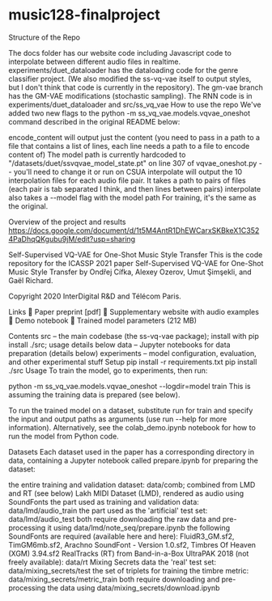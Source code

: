 # music128-finalproject

Structure of the Repo

The docs folder has our website code including Javascript code to interpolate between different audio files in realtime.
experiments/duet_dataloader has the dataloading code for the genre classifier project. (We also modified the ss-vq-vae itself to output styles, but I don't think that code is currently in the repository).
The gm-vae branch has the GM-VAE modifications (stochastic sampling).
The RNN code is in experiments/duet_dataloader and src/ss_vq_vae
How to use the repo
We've added two new flags to the python -m ss_vq_vae.models.vqvae_oneshot command described in the original README below:

encode_content will output just the content (you need to pass in a path to a file that contains a list of lines, each line needs a path to a file to encode content of)
The model path is currently hardcoded to "/datasets/duet/ssvqvae_model_state.pt" on line 307 of vqvae_oneshot.py -- you'll need to change it or run on CSUA
interpolate will output the 10 interpolation files for each audio file pair. It takes a path to pairs of files (each pair is tab separated I think, and then lines between pairs)
interpolate also takes a --model flag with the model path
For training, it's the same as the original.

Overview of the project and results
https://docs.google.com/document/d/1t5M4AntR1DhEWCarxSKBkeX1C3524PaDhqQKgubu9jM/edit?usp=sharing

Self-Supervised VQ-VAE for One-Shot Music Style Transfer
This is the code repository for the ICASSP 2021 paper Self-Supervised VQ-VAE for One-Shot Music Style Transfer by Ondřej Cífka, Alexey Ozerov, Umut Şimşekli, and Gaël Richard.

Copyright 2020 InterDigital R&D and Télécom Paris.

Links
🔬 Paper preprint [pdf]
🎵 Supplementary website with audio examples
🎤 Demo notebook
🧠 Trained model parameters (212 MB)

Contents
src – the main codebase (the ss-vq-vae package); install with pip install ./src; usage details below
data – Jupyter notebooks for data preparation (details below)
experiments – model configuration, evaluation, and other experimental stuff
Setup
pip install -r requirements.txt
pip install ./src
Usage
To train the model, go to experiments, then run:

python -m ss_vq_vae.models.vqvae_oneshot --logdir=model train
This is assuming the training data is prepared (see below).

To run the trained model on a dataset, substitute run for train and specify the input and output paths as arguments (use run --help for more information). Alternatively, see the colab_demo.ipynb notebook for how to run the model from Python code.

Datasets
Each dataset used in the paper has a corresponding directory in data, containing a Jupyter notebook called prepare.ipynb for preparing the dataset:

the entire training and validation dataset: data/comb; combined from LMD and RT (see below)
Lakh MIDI Dataset (LMD), rendered as audio using SoundFonts
the part used as training and validation data: data/lmd/audio_train
the part used as the 'artificial' test set: data/lmd/audio_test
both require downloading the raw data and pre-processing it using data/lmd/note_seq/prepare.ipynb
the following SoundFonts are required (available here and here): FluidR3_GM.sf2, TimGM6mb.sf2, Arachno SoundFont - Version 1.0.sf2, Timbres Of Heaven (XGM) 3.94.sf2
RealTracks (RT) from Band-in-a-Box UltraPAK 2018 (not freely available): data/rt
Mixing Secrets data
the 'real' test set: data/mixing_secrets/test
the set of triplets for training the timbre metric: data/mixing_secrets/metric_train
both require downloading and pre-processing the data using data/mixing_secrets/download.ipynb

